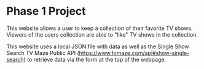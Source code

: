# Phase 1 Project

This website allows a user to keep a collection of their favorite TV shows. Viewers of the users collection are able to "like" TV shows in the collection. 

This website uses a local JSON file with data as well as the Single Show Search TV Maze Public API (https://www.tvmaze.com/api#show-single-search) to retrieve data via the form at the top of the webpage. 


